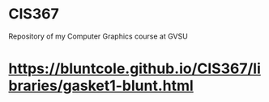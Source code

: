 # CIS367
Repository of my Computer Graphics course at GVSU


# https://bluntcole.github.io/CIS367/libraries/gasket1-blunt.html
